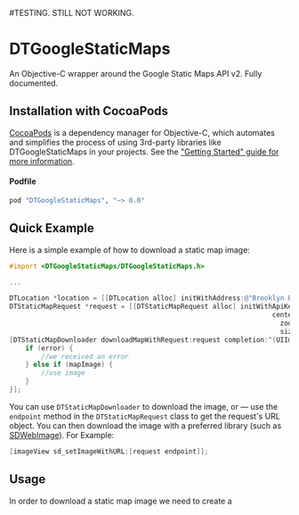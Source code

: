 
#TESTING. STILL NOT WORKING.

# DTGoogleStaticMaps
An Objective-C wrapper around the Google Static Maps API v2. Fully documented.


## Installation with CocoaPods

[CocoaPods](http://cocoapods.org) is a dependency manager for Objective-C, which automates and simplifies the process of using 3rd-party libraries like DTGoogleStaticMaps in your projects. See the ["Getting Started" guide for more information](https://github.com/AFNetworking/AFNetworking/wiki/Getting-Started-with-AFNetworking).

#### Podfile

```ruby
pod "DTGoogleStaticMaps", "~> 0.0"
```

## Quick Example

Here is a simple example of how to download a static map image:

```objective-c
#import <DTGoogleStaticMaps/DTGoogleStaticMaps.h>

...

DTLocation *location = [[DTLocation alloc] initWithAddress:@"Brooklyn Bridge,New York,NY"];
DTStaticMapRequest *request = [[DTStaticMapRequest alloc] initWithApiKey:@"API_KEY"
                                                                  center:location
                                                                    zoom:12
                                                                    size:CGSizeMake(200, 200)];
[DTStaticMapDownloader downloadMapWithRequest:request completion:^(UIImage *mapImage, NSError *error) {
    if (error) {
        //we received an error
    } else if (mapImage) {
        //use image
    }
}];
```

You can use `DTStaticMapDownloader` to download the image, or — use the `endpoint` method in the `DTStaticMapRequest` class to get the request's URL object. You can then download the image with a preferred library (such as [SDWebImage](https://github.com/rs/SDWebImage/)). For Example:
```objective-c
[imageView sd_setImageWithURL:[request endpoint]];
```

## Usage

In order to download a static map image we need to create a 
